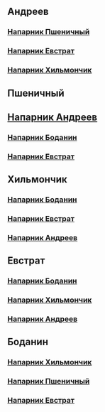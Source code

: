 ## Андреев
### [Напарник Пшеничный](https://github.com/vanosss/Maximus-chargingService/blob/master/Documents/Pair%20programming/Andreev-Pshenichniy.md)
### [Напарник Евстрат](https://github.com/vanosss/Maximus-chargingService/blob/master/Documents/Pair%20programming/Andreev-Evstrat.md)
### [Напарник Хильмончик](https://github.com/vanosss/Maximus-chargingService/blob/master/Documents/Pair%20programming/Andreev-Khilmonchik.md)
## Пшеничный
## [Напарник Андреев](https://github.com/vanosss/Maximus-chargingService/blob/master/Documents/Pair%20programming/Pshenichny%20-%20Andreev.md)
### [Напарник Боданин](https://github.com/vanosss/Maximus-chargingService/blob/master/Documents/Pair%20programming/Pshenichny-Bodanin.md)
### [Напарник Евстрат](https://github.com/vanosss/Maximus-chargingService/blob/master/Documents/Pair%20programming/Pshenichny%20-%20Evstrat.md)

## Хильмончик
### [Напарник Боданин](https://github.com/vanosss/Maximus-chargingService/blob/master/Documents/Pair%20programming/Khilmonchyk-Bodanin.md)
### [Напарник Евстрат](https://github.com/vanosss/Maximus-chargingService/blob/master/Documents/Pair%20programming/Khilmonchyk-Evstrat.md)
### [Напарник Андреев](https://github.com/vanosss/Maximus-chargingService/blob/master/Documents/Pair%20programming/Khilmonchyk-Andreev.md)

## Евстрат
### [Напарник Боданин](https://github.com/vanosss/Maximus-chargingService/blob/master/Documents/Pair%20programming/evstrat-bodanin.md)
### [Напарник Хильмончик](https://github.com/vanosss/Maximus-chargingService/blob/master/Documents/Pair%20programming/evstrat-khilmonchik.md)
### [Напарник Андреев](https://github.com/vanosss/Maximus-chargingService/blob/master/Documents/Pair%20programming/evstrat-andreev.md)

## Боданин
### [Напарник Хильмончик](https://github.com/vanosss/Maximus-chargingService/blob/master/Documents/Pair%20programming/Bodanin-Khilmonchik.md)
### [Напарник Пшеничный](https://github.com/vanosss/Maximus-chargingService/blob/master/Documents/Pair%20programming/Bodanin%20-%20Pshenichiy.md)
### [Напарник Евстрат](https://github.com/vanosss/Maximus-chargingService/blob/master/Documents/Pair%20programming/Bodanin-Evstrat.md)

